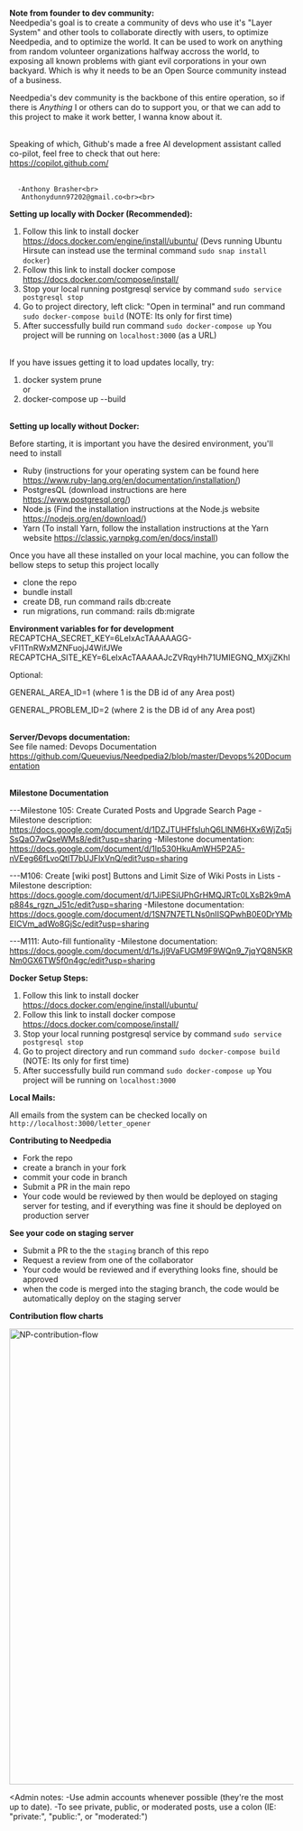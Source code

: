 <b>Note from founder to dev community:</b><br>
Needpedia's goal is to create a community of devs who use it's "Layer System" and other tools to collaborate directly with users, to optimize Needpedia, and to optimize the world. It can be used to work on anything from random volunteer organizations halfway accross the world, to exposing all known problems with giant evil corporations in your own backyard. Which is why it needs to be an Open Source community instead of a business.</b><br> 

Needpedia's dev community is the backbone of this entire operation, so if there is _Anything_ I or others can do to support you, or that we can add to this project to make it work better, I wanna know about it.<br><br> 

Speaking of which, Github's made a free AI development assistant called co-pilot, feel free to check that out here:<br> 
https://copilot.github.com/ <br><br>

      -Anthony Brasher<br>
       Anthonydunn97202@gmail.co<br><br>


<b>Setting up locally with Docker (Recommended):</b><br>
1. Follow this link to install docker https://docs.docker.com/engine/install/ubuntu/
   (Devs running Ubuntu Hirsute can instead use the terminal command `sudo snap install docker`)
2. Follow this link to install docker compose https://docs.docker.com/compose/install/
3. Stop your local running postgresql service by command `sudo service postgresql stop`
4. Go to project directory, left click: "Open in terminal" and run command `sudo docker-compose build` (NOTE: Its only for first time)
5. After successfully build run command `sudo docker-compose up`
 You project will be running on `localhost:3000` (as a URL)<br><br>


If you have issues getting it to load updates locally, try:<br>
1. docker system prune<br>
or<br>
2. docker-compose up --build<br><br>


<b>Setting up locally without Docker:</b><br>

Before starting, it is important you have the desired environment, you'll need to install
- Ruby (instructions for your operating system can be found here https://www.ruby-lang.org/en/documentation/installation/)
- PostgresQL (download instructions are here https://www.postgresql.org/)
- Node.js (Find the installation instructions at the Node.js website https://nodejs.org/en/download/)
- Yarn (To install Yarn, follow the installation instructions at the Yarn website https://classic.yarnpkg.com/en/docs/install)

Once you have all these installed on your local machine, you can follow the bellow steps to setup this project locally

- clone the repo
- bundle install
- create DB, run command rails db:create
- run migrations, run command: rails db:migrate

<b>Environment variables for for development</b><br>
RECAPTCHA_SECRET_KEY=6LeIxAcTAAAAAGG-vFI1TnRWxMZNFuojJ4WifJWe
RECAPTCHA_SITE_KEY=6LeIxAcTAAAAAJcZVRqyHh71UMIEGNQ_MXjiZKhI


Optional:

GENERAL_AREA_ID=1 (where 1 is the DB id of any Area post)

GENERAL_PROBLEM_ID=2 (where 2 is the DB id of any Area post)
<br><br>




<b>Server/Devops documentation:</b><br>
See file named: Devops Documentation
https://github.com/Queuevius/Needpedia2/blob/master/Devops%20Documentation
<br><br>





<b>Milestone Documentation</b><br>

---Milestone 105: Create Curated Posts and Upgrade Search Page
-Milestone description: https://docs.google.com/document/d/1DZJTUHFfsIuhQ6LlNM6HXx6WjZq5jSsQaO7wQseWMs8/edit?usp=sharing
-Milestone documentation: https://docs.google.com/document/d/1lp530HkuAmWH5P2A5-nVEeg66fLvoQtlT7bUJFlxVnQ/edit?usp=sharing

---M106: Create [wiki post] Buttons and Limit Size of Wiki Posts in Lists
-Milestone description: https://docs.google.com/document/d/1JiPESiUPhGrHMQJRTc0LXsB2k9mAp884s_rgzn_J51c/edit?usp=sharing
-Milestone documentation: https://docs.google.com/document/d/1SN7N7ETLNs0nIISQPwhB0E0DrYMbEICVm_adWo8GjSc/edit?usp=sharing

---M111: Auto-fill funtionality
-Milestone documentation: https://docs.google.com/document/d/1sJj9VaFUGM9F9WQn9_7jqYQ8N5KRNm0GX6TW5f0n4gc/edit?usp=sharing


**Docker Setup Steps:**
1. Follow this link to install docker https://docs.docker.com/engine/install/ubuntu/
2. Follow this link to install docker compose https://docs.docker.com/compose/install/
3. Stop your local running postgresql service by command `sudo service postgresql stop`
4. Go to project directory and run command `sudo docker-compose build` (NOTE: Its only for first time)
5. After successfully build run command `sudo docker-compose up`
 You project will be running on `localhost:3000`

**Local Mails:**

All emails from the system can be checked locally on `http://localhost:3000/letter_opener`

**Contributing to Needpedia**
- Fork the repo
- create a branch in your fork
- commit your code in branch
- Submit a PR in the main repo
- Your code would be reviewed by then would be deployed on staging server for testing, and if everything was fine it should be deployed on production server

**See your code on staging server**
- Submit a PR to the the `staging` branch of this repo
- Request a review from one of the collaborator
- Your code would be reviewed and if everything looks fine, should be approved
- when the code is merged into the staging branch, the code would be automatically deploy on the staging server



**Contribution flow charts**

<img width="808" alt="NP-contribution-flow" src="https://user-images.githubusercontent.com/63797576/147818892-778d9337-8aea-40a7-8d5b-6fd5b0964539.png"><br>



<Admin notes: 
-Use admin accounts whenever possible (they're the most up to date). 
-To see private, public, or moderated posts, use a colon (IE: "private:", "public:", or "moderated:")
